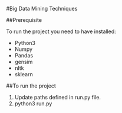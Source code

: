 #Big Data Mining Techniques

##Prerequisite

To run the project you need to have installed:

* Python3
* Numpy
* Pandas
* gensim
* nltk
* sklearn

##To run the project

1. Update paths defined in run.py file.
2. python3 run.py